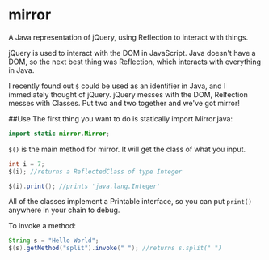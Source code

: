 # mirror
A Java representation of jQuery, using Reflection to interact with things.

jQuery is used to interact with the DOM in JavaScript. Java doesn't have a DOM, so the next best thing was Reflection, which interacts with everything in Java.

I recently found out `$` could be used as an identifier in Java, and I immediately thought of jQuery. jQuery messes with the DOM, Relfection messes with Classes. Put two and two together and we've got mirror!

##Use
The first thing you want to do is statically import Mirror.java:
```java
import static mirror.Mirror;
```
`$()` is the main method for mirror. It will get the class of what you input.
```java
int i = 7;
$(i); //returns a ReflectedClass of type Integer

$(i).print(); //prints 'java.lang.Integer'
```
All of the classes implement a Printable interface, so you can put `print()` anywhere in your chain to debug.

To invoke a method:
```java
String s = "Hello World";
$(s).getMethod("split").invoke(" "); //returns s.split(" ")
```
